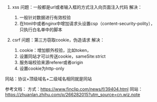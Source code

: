 1. xss
问题：一般都是url或者输入框的方式注入向页面注入代码
解决：
   1. 一般针对数据进行有效校验
   2. 在html中或者nginx中增加请求头设置csp（content-security-polity），只执行白名单中的脚本
   
   <!-- csp参考文档：https://blog.csdn.net/qq_32247819/article/details/124446652 -->
   <!-- https://zhuanlan.zhihu.com/p/26177815 -->

1. csrf
   问题：第三方窃取cookie，伪造请求
   解决：
   1. cookie：增加额外校验，比如token，
   2. 设置同站才可以传送cookie，sameSite:strict
   3. 服务端校验来源referer或者origin
   4. 设置cookie为http-only


同站：协议+顶级域名+二级域名相同就是同站

参考文档：
方式：https://www.finclip.com/news/f/39404.html
同站：https://zhuanlan.zhihu.com/p/266282015?utm_source=cn.wiz.note

